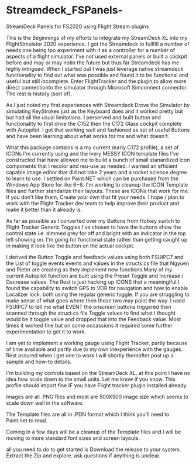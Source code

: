# Streamdeck_FSPanels-
 StreamDeck Panels for FS2020 using Flight Stream plugins

This is the Beginnings of my efforts to integrate my StreamDeck XL into my FlightSimulator 2020 experience. I got the Streamdeck to fullfill a number of needs one being tpo experiment with it as a controller for a number of aspects of a flight simulator. I've not used external panels or built a cockpit before and may or may notin the future but thus far Streamdeck has me highly intrigued.
When I started out I was just leverage native streamdeck functionality to find out what was possible and found it to be functional and useful but still incomplete.
Enter FlightTracker and the plugin to allow more direct connectionto the simulator through Microsoft Simconnect connector. The rest is history (sort of).

As I just noted my first experiences with Streamdeck Drove the Simulator by simulating KeyStrokes just as the Keyboard does and it worked pretty but but had all the usual limitations. I perserved and built button and functionality to first drive the C152 then the C172 Glass cockpit complete with Autopilot. I got that working well and fashioned as set of useful Buttons and have been learning about what works for me and what doesn't. 

What this package contains is a my current (early C172 profile), a set of ICONs I'm currently using and the Ivery MESSY ICON template files I've constructed that have allowed me to build a bunch of small stanardized icon components that I recolor and reu-use as needed. I wanted an efficient capable image editor that did not take 2 years and a rocket science degree to learn to use. I settled on Paint.NET which can be purchased from the Windows App Store for like $6-$8. I'm working to cleanup the ICON Template files and further standarize their layouts. These are ICONs that work for me. If you don't like them, Create your own that fit your needs. I hope / plan to work with the Flight Tracker dev team to help improve their product and make it better than it already is.     

As far as possible as I converted over my Buttons from Hotkey switch to Flight Tracker Generic Toggles I've chosen to have the buttons show the control state i.e. dimmed grey for off and bright with an indicator in the top left showing on. I'm going for functional state rather than getting caught up in making it look like the button on the actual cockpit.

I derived the Button Toggle and feedback values using both FSUIPC7 and the List of toggle events events and values in the structs.cs file that Ngyuen and Pieter are creating as they implement new functions.Many of my current Autopilot function are built using the Preset Toggle and Increase / Decrease values. The Rest is just hacking up ICONS that a meaninglful.I found the capability to switch GPS to VOR for navigation and how to enable Localizer lock. both using the regular generic toggle. If you are struggling to make sense of what goes where then those two may point the way.
I used FSUIPC7 to tell me what EVENT the onscreen buttons triggered then scanned through the struct.cs file Toggle values to find what I thought would be it toggle value and dropped that into the Feedback value. Most times it worked fine but on some occassions it required some further experimentation to get it to work.

I am yet to implement a working gauge using Flight Tracker, partly because of time available and partly due to my own inexperience with the gauges. Rest assured when I get one to work I will shortly thereafter post up a sample and how-to details. 


I'm building my controls based on the StreamDeck XL. at this point I have no idea how scale down to the small units. Let me know if you know. This profile should import fine IF you have Flight tracker plugin installed already. 

Images are all .PNG files and most are 500X500 image size which seems to scale down well in the software.

The Template files are all in .PDN format which I think you'll need to Paint.net to read. 

Coming in a few days will be a cleanup of the Template files and I will be moving to more standard font sizes and screen layouts.

all you need to do to get started is Download the release to your system. Extract the Zip and explore. ask questions if anything is unclear.
